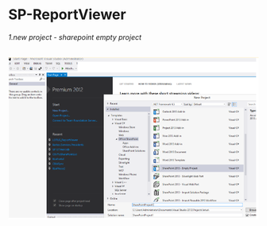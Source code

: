 # SP-ReportViewer
<h6>1.new project  - sharepoint empty project </h6>
<img src="https://github.com/ptsmore/SP-ReportViewer/blob/master/PIC/1.PNG"></img>
